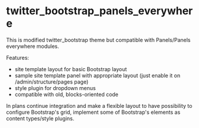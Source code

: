 twitter_bootstrap_panels_everywhere
===================================

This is modified twitter_bootstrap theme but compatible with Panels/Panels everywhere modules.

Features:
- site template layout for basic Bootstrap layout
- sample site template panel with appropriate layout (just enable it on /admin/structure/pages page)
- style plugin for dropdown menus
- compatible with old, blocks-oriented code

In plans continue integration and make a flexible layout to have possibility to configure Bootstrap's grid, implement some of Bootstrap's elements as content types/style plugins.